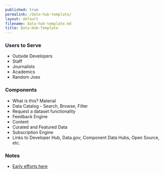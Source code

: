 ```yaml
---
published: true
permalink: /data-hub-template/
layout: default
filename: data-hub-template.md
title: Data-Hub-Template
---
```


### Users to Serve
* Outside Developers
* Staff
* Journalists
* Academics
* Random Joes

### Components
* What is this? Material  
* Data Catalog - Search, Browse, Filter
* Request a dataset functionality
* Feedback Engine
* Content
* Curated and Featured Data
* Subscription Engine
* Links to Developer Hub, Data.gov, Component Data Hubs, Open Source, etc. 

### Notes
* [Early efforts here](https://github.com/USG-Website-Templates)

